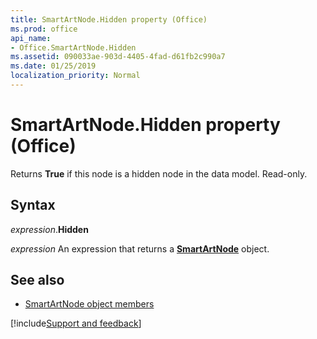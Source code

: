 ```yaml
---
title: SmartArtNode.Hidden property (Office)
ms.prod: office
api_name:
- Office.SmartArtNode.Hidden
ms.assetid: 090033ae-903d-4405-4fad-d61fb2c990a7
ms.date: 01/25/2019
localization_priority: Normal
---
```



# SmartArtNode.Hidden property (Office)

Returns **True** if this node is a hidden node in the data model. Read-only.


## Syntax

_expression_.**Hidden**

_expression_ An expression that returns a **[SmartArtNode](Office.SmartArtNode.md)** object.


## See also

- [SmartArtNode object members](overview/Library-Reference/smartartnode-members-office.md)



[!include[Support and feedback](~/includes/feedback-boilerplate.md)]